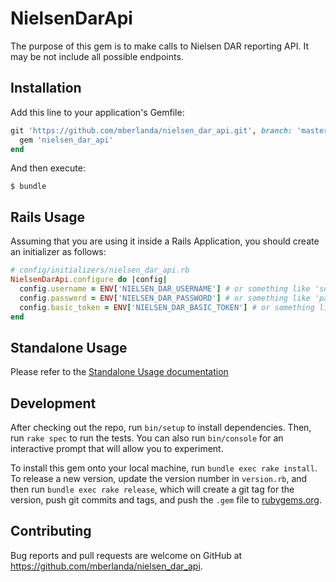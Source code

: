 # NielsenDarApi

The purpose of this gem is to make calls to Nielsen DAR reporting API.
It may be not include all possible endpoints.

## Installation

Add this line to your application's Gemfile:

```ruby
git 'https://github.com/mberlanda/nielsen_dar_api.git', branch: 'master' do
  gem 'nielsen_dar_api'
end
```

And then execute:

    $ bundle

## Rails Usage

Assuming that you are using it inside a Rails Application, you should create an initializer as follows:

```rb
# config/initializers/nielsen_dar_api.rb
NielsenDarApi.configure do |config|
  config.username = ENV['NIELSEN_DAR_USERNAME'] # or something like 'someone@example.com'
  config.password = ENV['NIELSEN_DAR_PASSWORD'] # or something like 'password'
  config.basic_token = ENV['NIELSEN_DAR_BASIC_TOKEN'] # or something like 'Basic c29tZW9uZUBleGFtcGxlLmNvbTpwYXNzd29yZA=='
end
```

## Standalone Usage

Please refer to the [Standalone Usage documentation](docs/standalone.md)

## Development

After checking out the repo, run `bin/setup` to install dependencies. Then, run `rake spec` to run the tests. You can also run `bin/console` for an interactive prompt that will allow you to experiment.

To install this gem onto your local machine, run `bundle exec rake install`. To release a new version, update the version number in `version.rb`, and then run `bundle exec rake release`, which will create a git tag for the version, push git commits and tags, and push the `.gem` file to [rubygems.org](https://rubygems.org).

## Contributing

Bug reports and pull requests are welcome on GitHub at https://github.com/mberlanda/nielsen_dar_api.

